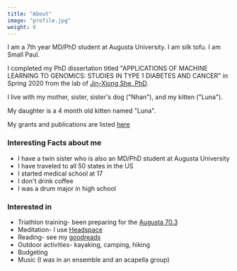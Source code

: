 ```yaml
---
title: "About"
image: "profile.jpg"
weight: 8
---
```


I am a 7th year MD/PhD student at Augusta University.
I am silk tofu.
I am Small Paul.

I completed my PhD dissertation titled "APPLICATIONS OF MACHINE LEARNING TO GENOMICS:
STUDIES IN TYPE 1 DIABETES AND CANCER" in Spring 2020 from the lab of [Jin-Xiong She, PhD](https://augusta.pure.elsevier.com/en/persons/jin-xiong-she). 

I live with my mother, sister, sister's dog ("Nhan"), and my kitten ("Luna").

My daughter is a 4 month old kitten named "Luna".

My grants and publications are listed [here](https://orcid.org/0000-0003-2197-4376)


### Interesting Facts about me

* I have a twin sister who is also an MD/PhD student at Augusta University
* I have traveled to all 50 states in the US
* I started medical school at 17
* I don't drink coffee
* I was a drum major in high school

### Interested in
* Triathlon training- been preparing for the [Augusta 70.3](https://www.ironman.com/im703-augusta)
* Meditation- I use [Headspace](https://www.headspace.com/)
* Reading- see my [goodreads](https://www.goodreads.com/user/show/45740775-paul-tran)
* Outdoor activities- kayaking, camping, hiking
* Budgeting
* Music (I was in an ensemble and an acapella group)